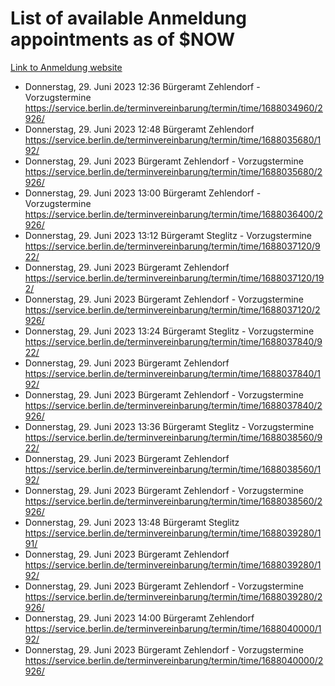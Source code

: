 # List of available Anmeldung appointments as of $NOW
[Link to Anmeldung website](https://service.berlin.de/terminvereinbarung/termin/tag.php?termin=1&anliegen[]=120686&dienstleisterlist=122210,122217,327316,122219,327312,122227,327314,122231,327346,122243,327348,122254,122252,329742,122260,329745,122262,329748,122271,327278,122273,327274,122277,327276,330436,122280,327294,122282,327290,122284,327292,122291,327270,122285,327266,122286,327264,122296,327268,150230,329760,122297,327286,122294,327284,122312,329763,122314,329775,122304,327330,122311,327334,122309,327332,317869,122281,327352,122279,329772,122283,122276,327324,122274,327326,122267,329766,122246,327318,122251,327320,122257,327322,122208,327298,122226,327300&herkunft=http%3A%2F%2Fservice.berlin.de%2Fdienstleistung%2F120686%2F)
- Donnerstag, 29. Juni 2023 12:36 Bürgeramt Zehlendorf - Vorzugstermine https://service.berlin.de/terminvereinbarung/termin/time/1688034960/2926/
- Donnerstag, 29. Juni 2023 12:48 Bürgeramt Zehlendorf https://service.berlin.de/terminvereinbarung/termin/time/1688035680/192/
- Donnerstag, 29. Juni 2023  Bürgeramt Zehlendorf - Vorzugstermine https://service.berlin.de/terminvereinbarung/termin/time/1688035680/2926/
- Donnerstag, 29. Juni 2023 13:00 Bürgeramt Zehlendorf - Vorzugstermine https://service.berlin.de/terminvereinbarung/termin/time/1688036400/2926/
- Donnerstag, 29. Juni 2023 13:12 Bürgeramt Steglitz - Vorzugstermine https://service.berlin.de/terminvereinbarung/termin/time/1688037120/922/
- Donnerstag, 29. Juni 2023  Bürgeramt Zehlendorf https://service.berlin.de/terminvereinbarung/termin/time/1688037120/192/
- Donnerstag, 29. Juni 2023  Bürgeramt Zehlendorf - Vorzugstermine https://service.berlin.de/terminvereinbarung/termin/time/1688037120/2926/
- Donnerstag, 29. Juni 2023 13:24 Bürgeramt Steglitz - Vorzugstermine https://service.berlin.de/terminvereinbarung/termin/time/1688037840/922/
- Donnerstag, 29. Juni 2023  Bürgeramt Zehlendorf https://service.berlin.de/terminvereinbarung/termin/time/1688037840/192/
- Donnerstag, 29. Juni 2023  Bürgeramt Zehlendorf - Vorzugstermine https://service.berlin.de/terminvereinbarung/termin/time/1688037840/2926/
- Donnerstag, 29. Juni 2023 13:36 Bürgeramt Steglitz - Vorzugstermine https://service.berlin.de/terminvereinbarung/termin/time/1688038560/922/
- Donnerstag, 29. Juni 2023  Bürgeramt Zehlendorf https://service.berlin.de/terminvereinbarung/termin/time/1688038560/192/
- Donnerstag, 29. Juni 2023  Bürgeramt Zehlendorf - Vorzugstermine https://service.berlin.de/terminvereinbarung/termin/time/1688038560/2926/
- Donnerstag, 29. Juni 2023 13:48 Bürgeramt Steglitz https://service.berlin.de/terminvereinbarung/termin/time/1688039280/191/
- Donnerstag, 29. Juni 2023  Bürgeramt Zehlendorf https://service.berlin.de/terminvereinbarung/termin/time/1688039280/192/
- Donnerstag, 29. Juni 2023  Bürgeramt Zehlendorf - Vorzugstermine https://service.berlin.de/terminvereinbarung/termin/time/1688039280/2926/
- Donnerstag, 29. Juni 2023 14:00 Bürgeramt Zehlendorf https://service.berlin.de/terminvereinbarung/termin/time/1688040000/192/
- Donnerstag, 29. Juni 2023  Bürgeramt Zehlendorf - Vorzugstermine https://service.berlin.de/terminvereinbarung/termin/time/1688040000/2926/
